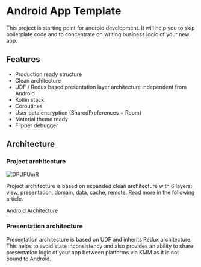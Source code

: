 # Android App Template

This project is starting point for android development. It will help you to skip boilerplate code and to concentrate on writing business logic of your new app.

## Features
- Production ready structure
- Clean architecture
- UDF / Redux based presentation layer architecture independent from Android
- Kotlin stack
- Coroutines
- User data encryption (SharedPreferences + Room)
- Material theme ready
- Flipper debugger

## Architecture

### Project architecture
![DPUPUmR](https://user-images.githubusercontent.com/3856523/140655044-a712876e-72b8-4b18-885c-085cadc3e22e.png)

Project architecture is based on expanded clean architecture with 6 layers: view, presentation, domain, data, cache, remote. Read more in the following article.

[Android Architecture](https://hackmd.io/e207QR5VQ-yiKagxY3CSAA)

### Presentation architecture

Presentation architecture is based on UDF and inherits Redux architecture. This helps to avoid state inconsistency and also provides an ability to share presentation logic of your app between platforms via KMM as it is not bound to Android.
